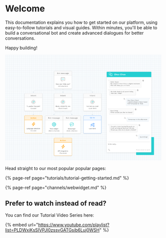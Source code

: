 # Welcome

This documentation explains you how to get started on our platform, using easy-to-follow tutorials and visual guides. Within minutes, you'll be able to build a conversational bot and create advanced dialogues for better conversations.

Happy building!

![](.gitbook/assets/image%20%28160%29.png)

  
Head straight to our most popular popular pages:

{% page-ref page="tutorials/tutorial-getting-started.md" %}

{% page-ref page="channels/webwidget.md" %}

## Prefer to watch instead of read? 

You can find our Tutorial Video Series here:

{% embed url="https://www.youtube.com/playlist?list=PLDWxiKsSIVPJl0zssvGATGsib6Luj0WSH" %}



